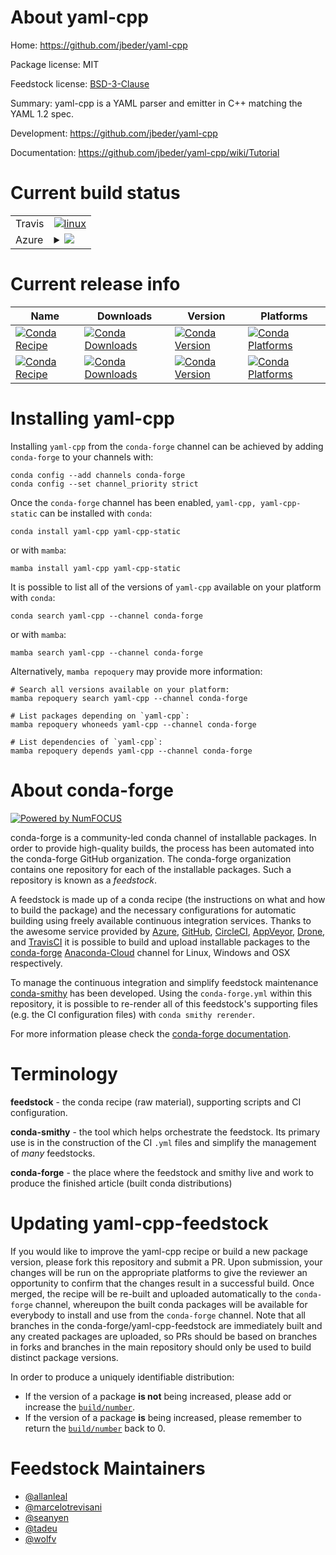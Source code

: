 About yaml-cpp
==============

Home: https://github.com/jbeder/yaml-cpp

Package license: MIT

Feedstock license: [BSD-3-Clause](https://github.com/conda-forge/yaml-cpp-feedstock/blob/master/LICENSE.txt)

Summary: yaml-cpp is a YAML parser and emitter in C++ matching the YAML 1.2 spec.

Development: https://github.com/jbeder/yaml-cpp

Documentation: https://github.com/jbeder/yaml-cpp/wiki/Tutorial

Current build status
====================


<table><tr>
    <td>Travis</td>
    <td>
      <a href="https://app.travis-ci.com/conda-forge/yaml-cpp-feedstock">
        <img alt="linux" src="https://img.shields.io/travis/com/conda-forge/yaml-cpp-feedstock/master.svg?label=Linux">
      </a>
    </td>
  </tr>
    
  <tr>
    <td>Azure</td>
    <td>
      <details>
        <summary>
          <a href="https://dev.azure.com/conda-forge/feedstock-builds/_build/latest?definitionId=6294&branchName=master">
            <img src="https://dev.azure.com/conda-forge/feedstock-builds/_apis/build/status/yaml-cpp-feedstock?branchName=master">
          </a>
        </summary>
        <table>
          <thead><tr><th>Variant</th><th>Status</th></tr></thead>
          <tbody><tr>
              <td>linux_64</td>
              <td>
                <a href="https://dev.azure.com/conda-forge/feedstock-builds/_build/latest?definitionId=6294&branchName=master">
                  <img src="https://dev.azure.com/conda-forge/feedstock-builds/_apis/build/status/yaml-cpp-feedstock?branchName=master&jobName=linux&configuration=linux_64_" alt="variant">
                </a>
              </td>
            </tr><tr>
              <td>linux_aarch64</td>
              <td>
                <a href="https://dev.azure.com/conda-forge/feedstock-builds/_build/latest?definitionId=6294&branchName=master">
                  <img src="https://dev.azure.com/conda-forge/feedstock-builds/_apis/build/status/yaml-cpp-feedstock?branchName=master&jobName=linux&configuration=linux_aarch64_" alt="variant">
                </a>
              </td>
            </tr><tr>
              <td>linux_ppc64le</td>
              <td>
                <a href="https://dev.azure.com/conda-forge/feedstock-builds/_build/latest?definitionId=6294&branchName=master">
                  <img src="https://dev.azure.com/conda-forge/feedstock-builds/_apis/build/status/yaml-cpp-feedstock?branchName=master&jobName=linux&configuration=linux_ppc64le_" alt="variant">
                </a>
              </td>
            </tr><tr>
              <td>osx_64</td>
              <td>
                <a href="https://dev.azure.com/conda-forge/feedstock-builds/_build/latest?definitionId=6294&branchName=master">
                  <img src="https://dev.azure.com/conda-forge/feedstock-builds/_apis/build/status/yaml-cpp-feedstock?branchName=master&jobName=osx&configuration=osx_64_" alt="variant">
                </a>
              </td>
            </tr><tr>
              <td>osx_arm64</td>
              <td>
                <a href="https://dev.azure.com/conda-forge/feedstock-builds/_build/latest?definitionId=6294&branchName=master">
                  <img src="https://dev.azure.com/conda-forge/feedstock-builds/_apis/build/status/yaml-cpp-feedstock?branchName=master&jobName=osx&configuration=osx_arm64_" alt="variant">
                </a>
              </td>
            </tr><tr>
              <td>win_64</td>
              <td>
                <a href="https://dev.azure.com/conda-forge/feedstock-builds/_build/latest?definitionId=6294&branchName=master">
                  <img src="https://dev.azure.com/conda-forge/feedstock-builds/_apis/build/status/yaml-cpp-feedstock?branchName=master&jobName=win&configuration=win_64_" alt="variant">
                </a>
              </td>
            </tr>
          </tbody>
        </table>
      </details>
    </td>
  </tr>
</table>

Current release info
====================

| Name | Downloads | Version | Platforms |
| --- | --- | --- | --- |
| [![Conda Recipe](https://img.shields.io/badge/recipe-yaml--cpp-green.svg)](https://anaconda.org/conda-forge/yaml-cpp) | [![Conda Downloads](https://img.shields.io/conda/dn/conda-forge/yaml-cpp.svg)](https://anaconda.org/conda-forge/yaml-cpp) | [![Conda Version](https://img.shields.io/conda/vn/conda-forge/yaml-cpp.svg)](https://anaconda.org/conda-forge/yaml-cpp) | [![Conda Platforms](https://img.shields.io/conda/pn/conda-forge/yaml-cpp.svg)](https://anaconda.org/conda-forge/yaml-cpp) |
| [![Conda Recipe](https://img.shields.io/badge/recipe-yaml--cpp--static-green.svg)](https://anaconda.org/conda-forge/yaml-cpp-static) | [![Conda Downloads](https://img.shields.io/conda/dn/conda-forge/yaml-cpp-static.svg)](https://anaconda.org/conda-forge/yaml-cpp-static) | [![Conda Version](https://img.shields.io/conda/vn/conda-forge/yaml-cpp-static.svg)](https://anaconda.org/conda-forge/yaml-cpp-static) | [![Conda Platforms](https://img.shields.io/conda/pn/conda-forge/yaml-cpp-static.svg)](https://anaconda.org/conda-forge/yaml-cpp-static) |

Installing yaml-cpp
===================

Installing `yaml-cpp` from the `conda-forge` channel can be achieved by adding `conda-forge` to your channels with:

```
conda config --add channels conda-forge
conda config --set channel_priority strict
```

Once the `conda-forge` channel has been enabled, `yaml-cpp, yaml-cpp-static` can be installed with `conda`:

```
conda install yaml-cpp yaml-cpp-static
```

or with `mamba`:

```
mamba install yaml-cpp yaml-cpp-static
```

It is possible to list all of the versions of `yaml-cpp` available on your platform with `conda`:

```
conda search yaml-cpp --channel conda-forge
```

or with `mamba`:

```
mamba search yaml-cpp --channel conda-forge
```

Alternatively, `mamba repoquery` may provide more information:

```
# Search all versions available on your platform:
mamba repoquery search yaml-cpp --channel conda-forge

# List packages depending on `yaml-cpp`:
mamba repoquery whoneeds yaml-cpp --channel conda-forge

# List dependencies of `yaml-cpp`:
mamba repoquery depends yaml-cpp --channel conda-forge
```


About conda-forge
=================

[![Powered by
NumFOCUS](https://img.shields.io/badge/powered%20by-NumFOCUS-orange.svg?style=flat&colorA=E1523D&colorB=007D8A)](https://numfocus.org)

conda-forge is a community-led conda channel of installable packages.
In order to provide high-quality builds, the process has been automated into the
conda-forge GitHub organization. The conda-forge organization contains one repository
for each of the installable packages. Such a repository is known as a *feedstock*.

A feedstock is made up of a conda recipe (the instructions on what and how to build
the package) and the necessary configurations for automatic building using freely
available continuous integration services. Thanks to the awesome service provided by
[Azure](https://azure.microsoft.com/en-us/services/devops/), [GitHub](https://github.com/),
[CircleCI](https://circleci.com/), [AppVeyor](https://www.appveyor.com/),
[Drone](https://cloud.drone.io/welcome), and [TravisCI](https://travis-ci.com/)
it is possible to build and upload installable packages to the
[conda-forge](https://anaconda.org/conda-forge) [Anaconda-Cloud](https://anaconda.org/)
channel for Linux, Windows and OSX respectively.

To manage the continuous integration and simplify feedstock maintenance
[conda-smithy](https://github.com/conda-forge/conda-smithy) has been developed.
Using the ``conda-forge.yml`` within this repository, it is possible to re-render all of
this feedstock's supporting files (e.g. the CI configuration files) with ``conda smithy rerender``.

For more information please check the [conda-forge documentation](https://conda-forge.org/docs/).

Terminology
===========

**feedstock** - the conda recipe (raw material), supporting scripts and CI configuration.

**conda-smithy** - the tool which helps orchestrate the feedstock.
                   Its primary use is in the construction of the CI ``.yml`` files
                   and simplify the management of *many* feedstocks.

**conda-forge** - the place where the feedstock and smithy live and work to
                  produce the finished article (built conda distributions)


Updating yaml-cpp-feedstock
===========================

If you would like to improve the yaml-cpp recipe or build a new
package version, please fork this repository and submit a PR. Upon submission,
your changes will be run on the appropriate platforms to give the reviewer an
opportunity to confirm that the changes result in a successful build. Once
merged, the recipe will be re-built and uploaded automatically to the
`conda-forge` channel, whereupon the built conda packages will be available for
everybody to install and use from the `conda-forge` channel.
Note that all branches in the conda-forge/yaml-cpp-feedstock are
immediately built and any created packages are uploaded, so PRs should be based
on branches in forks and branches in the main repository should only be used to
build distinct package versions.

In order to produce a uniquely identifiable distribution:
 * If the version of a package **is not** being increased, please add or increase
   the [``build/number``](https://docs.conda.io/projects/conda-build/en/latest/resources/define-metadata.html#build-number-and-string).
 * If the version of a package **is** being increased, please remember to return
   the [``build/number``](https://docs.conda.io/projects/conda-build/en/latest/resources/define-metadata.html#build-number-and-string)
   back to 0.

Feedstock Maintainers
=====================

* [@allanleal](https://github.com/allanleal/)
* [@marcelotrevisani](https://github.com/marcelotrevisani/)
* [@seanyen](https://github.com/seanyen/)
* [@tadeu](https://github.com/tadeu/)
* [@wolfv](https://github.com/wolfv/)

